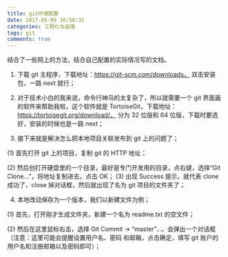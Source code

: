 ```yaml
---
title: git环境配置
date: 2017-05-09 16:58:31
categories: 工程化与运维
tags: git
comments: true
---
```


结合了一些网上的方法，结合自己配置的实际情况写的文档。

<!--more-->

1. 下载 git 主程序，下载地址：https://git-scm.com/downloads， 双击安装包，一路 next 就行；

2. 对于技术小白的我来说，命令行神马的太复杂了，所以就需要一个 git 界面画的软件来帮助我啦，这个软件就是 TortoiseGit，下载地址：https://tortoisegit.org/download/， 分为 32 位版和 64 位版，下载时要选好，安装的时候也是一路 next；

3. 接下来就是解决怎么把本地项目关联发布到 git 上的问题了；

(1) 首先打开 git 上的项目，复制 git 的 HTTP 地址；

(2) 然后创打开硬盘里的一个目录，最好是专门开发用的目录，点右键，选择“Git Clone…”，将地址复制进去，点击 OK；
(3) 出现 Success 提示，就代表 clone 成功了，close 掉对话框，然后就出现了名为 git 项目的文件夹了；

4. 本地改动保存为一个版本，我们以新建文件为例；

(1) 首先，打开刚才生成文件夹，新建一个名为 readme.txt 的空文件；

(2) 然后在这里鼠标右击，选择 Git Commit -> “master”…，会弹出一个对话框（注意：这里可能会提醒设置用户名、密码 和邮箱，点击确定，填写 git 账户的用户名和注册邮箱以及密码即可）；
